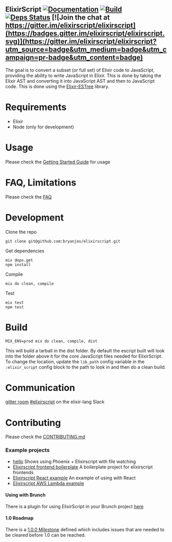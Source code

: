 ## ElixirScript [![Documentation](https://img.shields.io/badge/docs-hexpm-blue.svg)](http://hexdocs.pm/elixir_script/) [![Build](https://travis-ci.org/elixirscript/elixirscript.svg?branch=master)](https://travis-ci.org/elixirscript/elixirscript) [![Deps Status](https://beta.hexfaktor.org/badge/all/github/bryanjos/elixirscript.svg)](https://beta.hexfaktor.org/github/bryanjos/elixirscript) [![Join the chat at https://gitter.im/elixirscript/elixirscript](https://badges.gitter.im/elixirscript/elixirscript.svg)](https://gitter.im/elixirscript/elixirscript?utm_source=badge&utm_medium=badge&utm_campaign=pr-badge&utm_content=badge)

The goal is to convert a subset (or full set) of Elixir code to JavaScript, providing the ability to write JavaScript in Elixir. This is done by taking the Elixir AST and converting it into JavaScript AST and then to JavaScript code. This is done using the [Elixir-ESTree](https://github.com/bryanjos/elixir-estree) library.

Requirements
===========
* Elixir
* Node (only for development)

Usage
========

Please check the [Getting Started Guide](GettingStarted.md) for usage


FAQ, Limitations
========

Please check the [FAQ](FAQ.md)


Development
===========

Clone the repo

    git clone git@github.com:bryanjos/elixirscript.git

Get dependencies

    mix deps.get
    npm install

Compile

    mix do clean, compile

Test

    mix test
    npm test


Build
=============
    MIX_ENV=prod mix do clean, compile, dist

This will build a tarball in the dist folder.
By default the escript built will look into the folder above it for the
core JavaScript files needed for ElixirScript. To change the location,
update the `lib_path` config variable in the `:elixir_script` config block
to the path to look in and then do a clean build.

Communication
========

[gitter room](https://gitter.im/elixirscript/elixirscript)
[#elixirscript](https://elixir-lang.slack.com/messages/elixirscript/) on the elixir-lang Slack

Contributing
========

Please check the [CONTRIBUTING.md](CONTRIBUTING.md)


### Example projects
* [hello](https://github.com/bryanjos/hello) Shows using Phoenix + Elixirscript with file watching
* [Elixirscript frontend boilerplate](https://github.com/bryanjos/elixirscript-project-boilerplate) A boilerplate project for elixirscript frontends
* [Elixirscript React example](https://github.com/bryanjos/elixirscript_react) An example of using with React
* [Elixirscript AWS Lambda example](https://github.com/bryanjos/elixirscript_lambda)

#### Using with Brunch
There is a plugin for using ElixirScript in your Brunch project
[here](https://www.npmjs.com/package/elixirscript-brunch)

#### 1.0 Roadmap
There is a [1.0.0 Milestone](https://github.com/bryanjos/elixirscript/milestones/1.0.0) defined which includes issues that are needed to be cleared before 1.0 can be reached.
